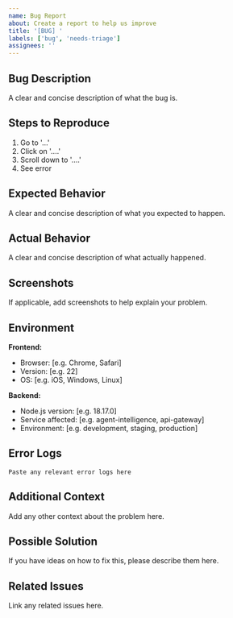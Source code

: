 ```yaml
---
name: Bug Report
about: Create a report to help us improve
title: '[BUG] '
labels: ['bug', 'needs-triage']
assignees: ''
---
```


## Bug Description

A clear and concise description of what the bug is.

## Steps to Reproduce

1. Go to '...'
2. Click on '....'
3. Scroll down to '....'
4. See error

## Expected Behavior

A clear and concise description of what you expected to happen.

## Actual Behavior

A clear and concise description of what actually happened.

## Screenshots

If applicable, add screenshots to help explain your problem.

## Environment

**Frontend:**
- Browser: [e.g. Chrome, Safari]
- Version: [e.g. 22]
- OS: [e.g. iOS, Windows, Linux]

**Backend:**
- Node.js version: [e.g. 18.17.0]
- Service affected: [e.g. agent-intelligence, api-gateway]
- Environment: [e.g. development, staging, production]

## Error Logs

```
Paste any relevant error logs here
```

## Additional Context

Add any other context about the problem here.

## Possible Solution

If you have ideas on how to fix this, please describe them here.

## Related Issues

Link any related issues here. 